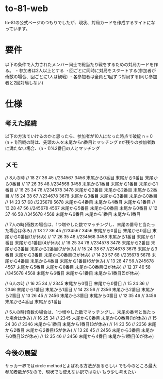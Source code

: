 # to-81-web
to-81の公式ページのつもりでしたが、現状、対局カードを作成するサイトになっています。

# 要件
以下の条件で入力されたメンバー同士で総当たり戦をするための対局カードを作る。
・参加者は2人以上とする
・回ごとに同時に対局をスタートする(参加者が奇数の場合、回ごとに1人は観戦)
・各参加者は全員と1回ずつ対局する(同じ参加者と2回対局しない)

# 仕様
## 考えた経緯
以下の方法でいけるのかと思ったら、参加者が10人になった時点で破綻
n = 0
(n + 1)回戦の時は、先頭の人を末尾からn番目とマッチング 
nが残りの参加者数に満たない場合、(n - 1)%2番目の人とマッチング

## メモ
// 8人の時
// 18 27 36 45 //234567 3456 末尾から0番目 末尾から0番目 末尾から0番目
// 17 26 35 48 //234568 3458 末尾から1番目 末尾から1番目 末尾から1番目
// 16 25 34 78 //234578 3478 末尾から2番目 末尾から2番目 末尾から2番目
// 15 24 38 67 //234678 3678 末尾から3番目 末尾から3番目 末尾から0番目
// 14 23 57 68 //235678 5678 末尾から4番目 末尾から4番目 末尾から1番目 
// 13 28 47 56 //245678 4567 末尾から5番目 末尾から0番目 末尾から0番目
// 12 37 46 58 //345678 4568 末尾から6番目 末尾から1番目 末尾から1番目

// 7人の時(奇数の場合は、1つ増やした数でマッチングし、末尾の番号と当たった場合は休み)
// 18 27 36 45 //234567 3456 末尾から0番目 末尾から0番目 末尾から0番目(1が休み)
// 17 26 35 48 //234568 3458 末尾から1番目 末尾から1番目 末尾から1番目(4が休み)
// 16 25 34 78 //234578 3478 末尾から2番目 末尾から2番目 末尾から2番目(7が休み)
// 15 24 38 67 //234678 3678 末尾から3番目 末尾から3番目 末尾から0番目(3が休み)
// 14 23 57 68 //235678 5678 末尾から4番目 末尾から4番目 末尾から1番目(6が休み)
// 13 28 47 56 //245678 4567 末尾から5番目 末尾から0番目 末尾から0番目(2が休み)
// 12 37 46 58 //345678 4568 末尾から6番目 末尾から1番目 末尾から1番目(5が休み)

// 6人の時
// 16 25 34 // 2345 末尾から0番目 末尾から0番目
// 15 24 36 // 2346 末尾から1番目 末尾から1番目
// 14 23 56 // 2356 末尾から2番目 末尾から2番目
// 13 26 45 // 2456 末尾から3番目 末尾から0番目
// 12 35 46 // 3456 末尾から4番目 末尾から1番目

// 5人の時(奇数の場合は、1つ増やした数でマッチングし、末尾の番号と当たった場合は休み)
// 16 25 34 // 2345 末尾から0番目 末尾から0番目(1が休み)
// 15 24 36 // 2346 末尾から1番目 末尾から1番目(3が休み)
// 14 23 56 // 2356 末尾から2番目 末尾から2番目(5が休み)
// 13 26 45 // 2456 末尾から3番目 末尾から0番目(2が休み)
// 12 35 46 // 3456 末尾から4番目 末尾から1番目(6が休み)

## 今後の展望
サッカー界ではcircle methodとよばれる方法があるらしい
でも今のところ最大参加者数が6なので、現状でも使えない訳ではない
もう少し考えたい

